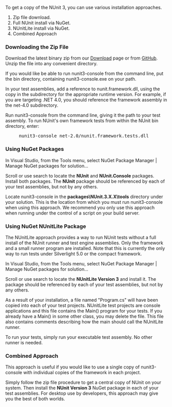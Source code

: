 To get a copy of the NUnit 3, you can use various installation approaches.

1.  Zip file download.
2.  Full NUnit install via NuGet.
3.  NUnitLite install via NuGet.
4.  Combined Approach

### Downloading the Zip File

Download the latest binary zip from our [Download](http://nunit.org/index.php?p=download) page or from [GitHub](https://github.com/nunit/nunit/releases). Unzip the file into any convenient directory.

If you would like be able to run nunit3-console from the command line, put the bin directory, containing nunit3-console.exe on your path.

In your test assemblies, add a reference to nunit.framework.dll, using the copy in the subdirectory for the appropriate runtime version. For example, if you are targeting .NET 4.0, you should reference the framework assembly in the net-4.0 subdirectory.

Run nunit3-console from the command line, giving it the path to your test assembly. To run NUnit's own framework tests from within the NUnit bin directory, enter:

<pre>     nunit3-console net-2.0/nunit.framework.tests.dll
</pre>

### Using NuGet Packages

In Visual Studio, from the Tools menu, select NuGet Package Manager | Manage NuGet packages for solution...

Scroll or use search to locate the **NUnit** and **NUnit.Console** packages. Install both packages. The **NUnit** package should be referenced by each of your test assemblies, but not by any others.

Locate nunit3-console in the **packages\NUnit.3.X.X\tools** directory under your solution. This is the location from which you must run nunit3-console when using this approach. We recommend you only use this approach when running under the control of a script on your build server.

### Using NuGet NUnitLite Package

The NUnitLite approach provides a way to run NUnit tests without a full install of the NUnit runner and test engine assemblies. Only the framework and a small runner program are installed. Note that this is currently the only way to run tests under Silverlight 5.0 or the compact framework.

In Visual Studio, from the Tools menu, select NuGet Package Manager | Manage NuGet packages for solution...

Scroll or use search to locate the **NUnitLite Version 3** and install it. The package should be referenced by each of your test assemblies, but not by any others.

As a result of your installation, a file named "Program.cs" will have been copied into each of your test projects. NUnitLite test projects are console applications and this file contains the Main() program for your tests. If you already have a Main() in some other class, you may delete the file. This file also contains comments describing how the main should call the NUnitLite runner.

To run your tests, simply run your executable test assembly. No other runner is needed.

### Combined Approach

This approach is useful if you would like to use a single copy of nunit3-console with individual copies of the framework in each project.

Simply follow the zip file procedure to get a central copy of NUnit on your system. Then install the **NUnit Version 3** NuGet package in each of your test assemblies. For desktop use by developers, this approach may give you the best of both worlds.
